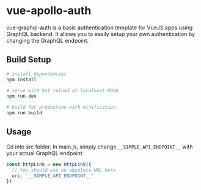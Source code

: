# vue-apollo-auth

vue-graphql-auth is a basic authentication template for VueJS apps using GraphQL backend. It allows you to easily setup your own authentication by changing the GraphQL endpoint.

## Build Setup

``` bash
# install dependencies
npm install

# serve with hot reload at localhost:8080
npm run dev

# build for production with minification
npm run build
```

## Usage

Cd into src folder. In main.js, simply change `__SIMPLE_API_ENDPOINT__` with your actual GraphQL endpoint.

``` js
const httpLink = new HttpLink({
  // You should use an absolute URL here
  uri: '__SIMPLE_API_ENDPOINT__'
})
```